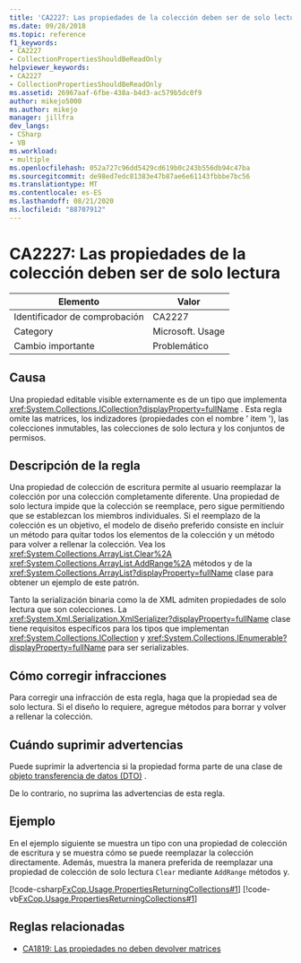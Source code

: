 ```yaml
---
title: 'CA2227: Las propiedades de la colección deben ser de solo lectura'
ms.date: 09/28/2018
ms.topic: reference
f1_keywords:
- CA2227
- CollectionPropertiesShouldBeReadOnly
helpviewer_keywords:
- CA2227
- CollectionPropertiesShouldBeReadOnly
ms.assetid: 26967aaf-6fbe-438a-b4d3-ac579b5dc0f9
author: mikejo5000
ms.author: mikejo
manager: jillfra
dev_langs:
- CSharp
- VB
ms.workload:
- multiple
ms.openlocfilehash: 052a727c96dd5429cd619b0c243b556db94c47ba
ms.sourcegitcommit: de98ed7edc81383e47b87ae6e61143fbbbe7bc56
ms.translationtype: MT
ms.contentlocale: es-ES
ms.lasthandoff: 08/21/2020
ms.locfileid: "88707912"
---
```

# <a name="ca2227-collection-properties-should-be-read-only"></a>CA2227: Las propiedades de la colección deben ser de solo lectura

|Elemento|Valor|
|-|-|
|Identificador de comprobación|CA2227|
|Category|Microsoft. Usage|
|Cambio importante|Problemático|

## <a name="cause"></a>Causa

Una propiedad editable visible externamente es de un tipo que implementa <xref:System.Collections.ICollection?displayProperty=fullName> . Esta regla omite las matrices, los indizadores (propiedades con el nombre ' item '), las colecciones inmutables, las colecciones de solo lectura y los conjuntos de permisos.

## <a name="rule-description"></a>Descripción de la regla

Una propiedad de colección de escritura permite al usuario reemplazar la colección por una colección completamente diferente. Una propiedad de solo lectura impide que la colección se reemplace, pero sigue permitiendo que se establezcan los miembros individuales. Si el reemplazo de la colección es un objetivo, el modelo de diseño preferido consiste en incluir un método para quitar todos los elementos de la colección y un método para volver a rellenar la colección. Vea los <xref:System.Collections.ArrayList.Clear%2A> <xref:System.Collections.ArrayList.AddRange%2A> métodos y de la <xref:System.Collections.ArrayList?displayProperty=fullName> clase para obtener un ejemplo de este patrón.

Tanto la serialización binaria como la de XML admiten propiedades de solo lectura que son colecciones. La <xref:System.Xml.Serialization.XmlSerializer?displayProperty=fullName> clase tiene requisitos específicos para los tipos que implementan <xref:System.Collections.ICollection> y <xref:System.Collections.IEnumerable?displayProperty=fullName> para ser serializables.

## <a name="how-to-fix-violations"></a>Cómo corregir infracciones

Para corregir una infracción de esta regla, haga que la propiedad sea de solo lectura. Si el diseño lo requiere, agregue métodos para borrar y volver a rellenar la colección.

## <a name="when-to-suppress-warnings"></a>Cuándo suprimir advertencias

Puede suprimir la advertencia si la propiedad forma parte de una clase de [objeto transferencia de datos (DTO)](/previous-versions/msp-n-p/ff649585(v=pandp.10)) .

De lo contrario, no suprima las advertencias de esta regla.

## <a name="example"></a>Ejemplo

En el ejemplo siguiente se muestra un tipo con una propiedad de colección de escritura y se muestra cómo se puede reemplazar la colección directamente. Además, muestra la manera preferida de reemplazar una propiedad de colección de solo lectura `Clear` mediante `AddRange` métodos y.

[!code-csharp[FxCop.Usage.PropertiesReturningCollections#1](../code-quality/codesnippet/CSharp/ca2227-collection-properties-should-be-read-only_1.cs)]
[!code-vb[FxCop.Usage.PropertiesReturningCollections#1](../code-quality/codesnippet/VisualBasic/ca2227-collection-properties-should-be-read-only_1.vb)]

## <a name="related-rules"></a>Reglas relacionadas

- [CA1819: Las propiedades no deben devolver matrices](../code-quality/ca1819.md)
